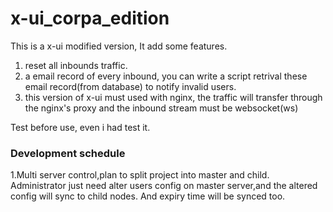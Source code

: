 # x-ui_corpa_edition

This is a x-ui modified version, It add some features.

1. reset all inbounds traffic.
2. a email record of every inbound, you can write a script retrival these email record(from database) to notify invalid users.
3. this version of x-ui must used with nginx, the traffic will transfer through the nginx's proxy and the inbound stream must be websocket(ws)

Test before use, even i had test it.

### Development schedule

1.Multi server control,plan to split project into master and child. Administrator  just need alter users config on master server,and the altered config will sync to child nodes. And expiry time will be synced too.
